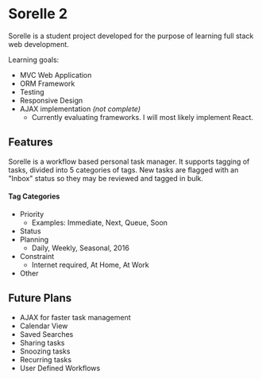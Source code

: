 # Sorelle 2

Sorelle is a student project developed for the purpose of learning full stack web development. 

Learning goals:
* MVC Web Application
* ORM Framework
* Testing
* Responsive Design
* AJAX implementation *(not complete)*
  * Currently evaluating frameworks. I will most likely implement React.

## Features

Sorelle is a workflow based personal task manager. It supports tagging of tasks, divided into 5 categories of tags. New tasks are flagged with an "Inbox" status so they may be reviewed and tagged in bulk.

#### Tag Categories
* Priority
  * Examples: Immediate, Next, Queue, Soon
* Status
* Planning
  * Daily, Weekly, Seasonal, 2016
* Constraint
  * Internet required, At Home, At Work
* Other

## Future Plans
* AJAX for faster task management
* Calendar View
* Saved Searches
* Sharing tasks
* Snoozing tasks
* Recurring tasks
* User Defined Workflows
